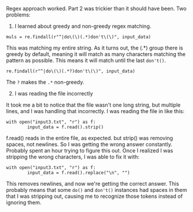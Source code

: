 Regex approach worked. Part 2 was trickier than it should have been. Two problems:

1. I learned about greedy and non-greedy regex matching.

```
muls = re.findall(r"^|do\(\)(.*)don't\(\)", input_data)
```
This was matching my entire string. As it turns out, the (.*) group there is greedy by default, meaning it will match as many characters matching the pattern as possible. This means it will match until the last `don't()`.

```
re.findall(r"^|do\(\)(.*?)don't\(\)", input_data)
```

The `?` makes the `.*` non-greedy.



2. I was reading the file incorrectly

It took me a bit to notice that the file wasn't one long string, but multiple lines, and I was handling that incorrectly. I was reading the file in like this:

```
with open("input3.txt", "r") as f:
        input_data = f.read().strip()
```

f.read() reads in the entire file, as expected. but strip() was removing spaces, not newlines. So I was getting the wrong answer constantly. Probably spent an hour trying to figure this out. Once I realized I was stripping the wrong characters, I was able to fix it with:

```
with open("input3.txt", "r") as f:
        input_data = f.read().replace("\n", "")
```

This removes newlines, and now we're getting the correct answer. This probably means that some `do()` and `don't()` instances had spaces in them that I was stripping out, causing me to recognize those tokens instead of ignoring them.